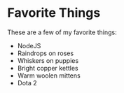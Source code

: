 # Favorite Things

These are a few of my favorite things:

- NodeJS
- Raindrops on roses
- Whiskers on puppies
- Bright copper kettles
- Warm woolen mittens
- Dota 2

